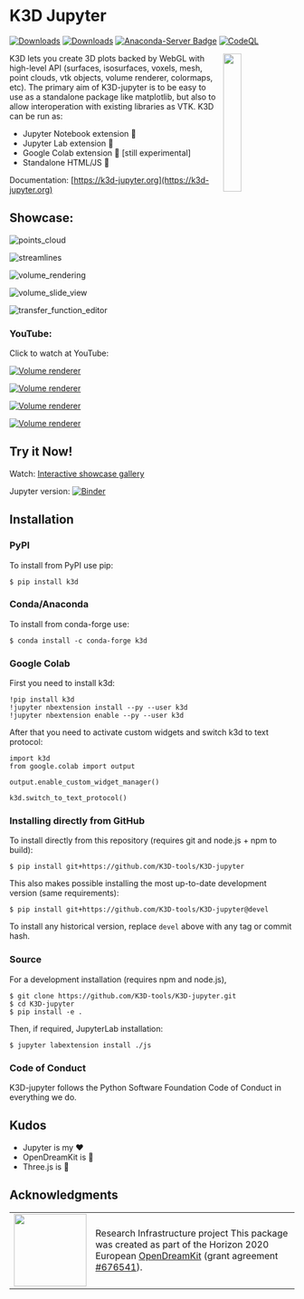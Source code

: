 # K3D Jupyter

[![Downloads](https://static.pepy.tech/badge/k3d)](https://pepy.tech/project/k3d)
[![Downloads](https://static.pepy.tech/badge/k3d/month)](https://pepy.tech/project/k3d)
[![Anaconda-Server Badge](https://anaconda.org/conda-forge/k3d/badges/downloads.svg)](https://anaconda.org/conda-forge/k3d)
[![CodeQL](https://github.com/K3D-tools/K3D-jupyter/workflows/CodeQL/badge.svg)](https://github.com/K3D-tools/K3D-jupyter/actions)

<div>

<img src="https://k3d-jupyter.org/_static/logo.png" width="25%" align="right">

K3D lets you create 3D plots backed by WebGL with high-level API (surfaces, isosurfaces, voxels,
mesh, point clouds, vtk objects, volume renderer, colormaps, etc). The primary aim of K3D-jupyter is
to be easy to use as a standalone package like matplotlib, but also to allow interoperation with
existing libraries as VTK. K3D can be run as:

- Jupyter Notebook extension 🚀
- Jupyter Lab extension 🎉
- Google Colab extension 🧪 [still experimental]
- Standalone HTML/JS 📑

Documentation: [https://k3d-jupyter.org](https://k3d-jupyter.org)
</div>

## Showcase:

![points_cloud](imgs/points_cloud.gif)

![streamlines](imgs/streamlines.gif)

![volume_rendering](imgs/vr.gif)

![volume_slide_view](imgs/volume_slide.gif)

![transfer_function_editor](imgs/tf_edit.gif)

### YouTube:

Click to watch at YouTube:

[![Volume renderer](https://i3.ytimg.com/vi/zCeQ_ZXy_Ps/maxresdefault.jpg)](https://www.youtube.com/watch?v=zCeQ_ZXy_Ps)

[![Volume renderer](https://i3.ytimg.com/vi/9evYSq3ieVs/maxresdefault.jpg)](https://www.youtube.com/watch?v=9evYSq3ieVs)

[![Volume renderer](https://i3.ytimg.com/vi/DbCiauTuJrU/maxresdefault.jpg)](https://www.youtube.com/watch?v=DbCiauTuJrU)

[![Volume renderer](https://i3.ytimg.com/vi/wIbBpUlB5vc/maxresdefault.jpg)](https://www.youtube.com/watch?v=wIbBpUlB5vc)

## Try it Now!

Watch: [Interactive showcase gallery](https://k3d-jupyter.org/gallery/index.html)

Jupyter
version: [![Binder](https://mybinder.org/badge.svg)](https://mybinder.org/v2/gh/K3D-tools/K3D-jupyter/main?filepath=index.ipynb)

## Installation

### PyPI

To install from PyPI use pip:

    $ pip install k3d

### Conda/Anaconda

To install from conda-forge use:

    $ conda install -c conda-forge k3d

### Google Colab

First you need to install k3d:

    !pip install k3d
    !jupyter nbextension install --py --user k3d
    !jupyter nbextension enable --py --user k3d

After that you need to activate custom widgets and switch k3d to text protocol:

    import k3d
    from google.colab import output
    
    output.enable_custom_widget_manager()
    
    k3d.switch_to_text_protocol()

### Installing directly from GitHub

To install directly from this repository (requires git and node.js + npm to build):

    $ pip install git+https://github.com/K3D-tools/K3D-jupyter

This also makes possible installing the most up-to-date development version (same requirements):

    $ pip install git+https://github.com/K3D-tools/K3D-jupyter@devel

To install any historical version, replace `devel` above with any tag or commit hash.

### Source

For a development installation (requires npm and node.js),

    $ git clone https://github.com/K3D-tools/K3D-jupyter.git
    $ cd K3D-jupyter
    $ pip install -e .

Then, if required, JupyterLab installation:

    $ jupyter labextension install ./js

### Code of Conduct

K3D-jupyter follows the Python Software Foundation Code of Conduct in everything we do.

## Kudos

- Jupyter is my ❤️
- OpenDreamKit is 🚀
- Three.js is 🥇

## Acknowledgments

<table class="none">
<tr>
<td>
<img src="http://opendreamkit.org/public/logos/Flag_of_Europe.svg" width="128">
</td>
<td>
Research Infrastructure project
This package was created as part of the Horizon 2020 European
<a href="https://opendreamkit.org/">OpenDreamKit</a>
(grant agreement <a href="https://opendreamkit.org/">#676541</a>).
</td>
</tr>
</table>

